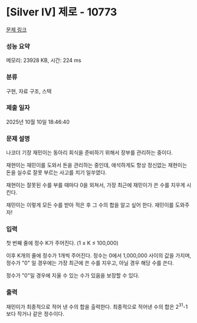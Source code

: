 # [Silver IV] 제로 - 10773 

[문제 링크](https://www.acmicpc.net/problem/10773) 

### 성능 요약

메모리: 23928 KB, 시간: 224 ms

### 분류

구현, 자료 구조, 스택

### 제출 일자

2025년 10월 10일 18:46:40

### 문제 설명

<p style="user-select: auto !important;">나코더 기장 재민이는 동아리 회식을 준비하기 위해서 장부를 관리하는 중이다.</p>

<p style="user-select: auto !important;">재현이는 재민이를 도와서 돈을 관리하는 중인데, 애석하게도 항상 정신없는 재현이는 돈을 실수로 잘못 부르는 사고를 치기 일쑤였다.</p>

<p style="user-select: auto !important;">재현이는 잘못된 수를 부를 때마다 0을 외쳐서, 가장 최근에 재민이가 쓴 수를 지우게 시킨다.</p>

<p style="user-select: auto !important;">재민이는 이렇게 모든 수를 받아 적은 후 그 수의 합을 알고 싶어 한다. 재민이를 도와주자!</p>

### 입력 

 <p style="user-select: auto !important;">첫 번째 줄에 정수 K가 주어진다. (1 ≤ K ≤ 100,000)</p>

<p style="user-select: auto !important;">이후 K개의 줄에 정수가 1개씩 주어진다. 정수는 0에서 1,000,000 사이의 값을 가지며, 정수가 "0" 일 경우에는 가장 최근에 쓴 수를 지우고, 아닐 경우 해당 수를 쓴다.</p>

<p style="user-select: auto !important;">정수가 "0"일 경우에 지울 수 있는 수가 있음을 보장할 수 있다.</p>

### 출력 

 <p style="user-select: auto !important;">재민이가 최종적으로 적어 낸 수의 합을 출력한다. 최종적으로 적어낸 수의 합은 2<sup style="user-select: auto !important;">31</sup>-1보다 작거나 같은 정수이다.</p>

